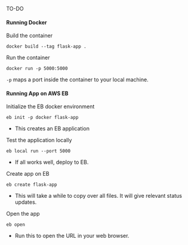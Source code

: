 TO-DO

#### Running Docker
Build the container

`docker build --tag flask-app .`

Run the container

`docker run -p 5000:5000`

`-p` maps a port inside the container to your local machine.

#### Running App on AWS EB

Initialize the EB docker environment

`eb init -p docker flask-app`

- This creates an EB application

Test the application locally

`eb local run --port 5000`

- If all works well, deploy to EB.

Create app on EB

`eb create flask-app`

- This will take a while to copy over all files. It will give relevant status updates.

Open the app

`eb open`

- Run this to open the URL in your web browser.
